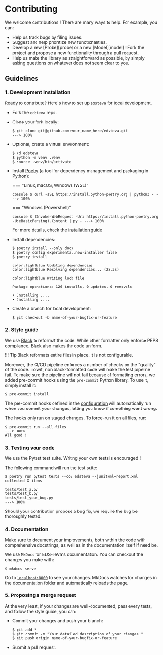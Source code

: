 # Contributing

We welcome contributions ! There are many ways to help. For example, you can:

- Help us track bugs by filing issues.
- Suggest and help prioritize new functionalities.
- Develop a new [Probe][probe] or a new [Model][model] ! Fork the project and propose a new functionality through a pull request.
- Help us make the library as straightforward as possible, by simply asking questions on whatever does not seem clear to you.

## Guidelines
### 1. Development installation

Ready to contribute? Here's how to set up `edsteva` for local development.

- Fork the `edsteva` repo.
- Clone your fork locally:

    <div class="termy">

    ```console
    $ git clone git@github.com:your_name_here/edsteva.git
    ---> 100%
    ```

    </div>

- Optional, create a virtual environment:

    <div class="termy">

    ```console
    $ cd edsteva
    $ python -m venv .venv
    $ source .venv/bin/activate
    ```

    </div>

- Install [Poetry](https://python-poetry.org/) (a tool for dependency management and packaging in Python):

    === "Linux, macOS, Windows (WSL)"
        <div class="termy">
        ```console
        $ curl -sSL https://install.python-poetry.org | python3 -
        ---> 100%
        ```
        </div>

    === "Windows (Powershell)"
        <div class="termy">
        ```console
        $ (Invoke-WebRequest -Uri https://install.python-poetry.org -UseBasicParsing).Content | py -
        ---> 100%
        ```
        </div>

    For more details, check the [installation guide](https://python-poetry.org/docs/#installation)

- Install dependencies:

    <div class="termy">

    ```console
    $ poetry install --only docs
    $ poetry config experimental.new-installer false
    $ poetry install

    color:lightblue Updating dependencies
    color:lightblue Resolving dependencies... (25.3s)

    color:lightblue Writing lock file

    Package operations: 126 installs, 0 updates, 0 removals

    • Installing ....
    • Installing ....
    ```

    </div>

- Create a branch for local development:

    <div class="termy">

    ```console
    $ git checkout -b name-of-your-bugfix-or-feature
    ```

    </div>

### 2. Style guide

We use [Black](https://github.com/psf/black) to reformat the code. While other formatter only enforce PEP8 compliance, Black also makes the code uniform.

!!! Tip
    Black reformats entire files in place. It is not configurable.

Moreover, the CI/CD pipeline enforces a number of checks on the "quality" of the code. To wit, non black-formatted code will make the test pipeline fail. To make sure the pipeline will not fail because of formatting errors, we added pre-commit hooks using the `pre-commit` Python library. To use it, simply install it:

<div class="termy">

```console
$ pre-commit install
```

</div>

The pre-commit hooks defined in the [configuration](https://github.com/aphp/edsteva/blob/main/.pre-commit-config.yaml) will automatically run when you commit your changes, letting you know if something went wrong.

The hooks only run on staged changes. To force-run it on all files, run:

<div class="termy">

```console
$ pre-commit run --all-files
---> 100%
All good !
```

</div>

### 3. Testing your code

We use the Pytest test suite. Writing your own tests is encouraged !

The following command will run the test suite:

<div class="termy">

```console
$ poetry run pytest tests --cov edsteva --junitxml=report.xml
collected X items

tests/test_a.py
tests/test_b.py
tests/test_your_bug.py
---> 100%
```

</div>

Should your contribution propose a bug fix, we require the bug be thoroughly tested.

### 4. Documentation

Make sure to document your improvements, both within the code with comprehensive docstrings,
as well as in the documentation itself if need be.

We use `MkDocs` for EDS-TeVa's documentation. You can checkout the changes you make with:

<div class="termy">

```console
$ mkdocs serve
```

</div>

Go to [`localhost:8000`](http://localhost:8000) to see your changes. MkDocs watches for changes in the documentation folder
and automatically reloads the page.

### 5. Proposing a merge request

At the very least, if your changes are well-documented, pass every tests, and follow the style guide, you can:

- Commit your changes and push your branch:

    <div class="termy">

    ```console
    $ git add *
    $ git commit -m "Your detailed description of your changes."
    $ git push origin name-of-your-bugfix-or-feature
    ```

    </div>

-  Submit a pull request.
